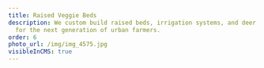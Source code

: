 ```yaml
---
title: Raised Veggie Beds
description: We custom build raised beds, irrigation systems, and deer fencing
  for the next generation of urban farmers.
order: 6
photo_url: /img/img_4575.jpg
visibleInCMS: true
---
```

